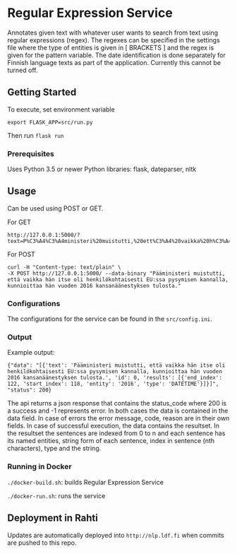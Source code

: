 # Regular Expression Service

Annotates given text with whatever user wants to search from text using regular expressions (regex). The regexes can be specified in the settings file where the type of entities is given in [ BRACKETS ] and the regex is given for the pattern variable. The date identification is done separately for Finnish language texts as part of the application. Currently this cannot be turned off.

## Getting Started

To execute, set environment variable
```
export FLASK_APP=src/run.py
```

Then run ``` flask run ```

### Prerequisites

Uses Python 3.5 or newer
Python libraries: flask, dateparser, nltk

## Usage

Can be used using POST or GET.

For GET
```
http://127.0.0.1:5000/?text=P%C3%A4%C3%A4ministeri%20muistutti,%20ett%C3%A4%20vaikka%20h%C3%A4n%20itse%20oli%20henkil%C3%B6kohtaisesti%20EU:ssa%20pysymisen%20kannalla,%20kunnioittaa%20h%C3%A4n%20vuoden%202016%20kansan%C3%A4%C3%A4nestyksen%20tulosta.
```
For POST
```
curl -H "Content-type: text/plain" \
-X POST http://127.0.0.1:5000/ --data-binary "Pääministeri muistutti, että vaikka hän itse oli henkilökohtaisesti EU:ssa pysymisen kannalla, kunnioittaa hän vuoden 2016 kansanäänestyksen tulosta."
```

### Configurations

The configurations for the service can be found in the ```src/config.ini```.

### Output

Example output:

```
{"data": "[{'text': 'Pääministeri muistutti, että vaikka hän itse oli henkilökohtaisesti EU:ssa pysymisen kannalla, kunnioittaa hän vuoden 2016 kansanäänestyksen tulosta.', 'id': 0, 'results': [{'end_index': 122, 'start_index': 118, 'entity': '2016', 'type': 'DATETIME'}]}]", "status": 200}
```

The api returns a json response that contains the status_code where 200 is a success and -1 represents error. In both cases the data is contained in the data field. In case of errors the error message, code, reason are in their own fields. In case of successful execution, the data contains the resultset. In the resultset the sentences are indexed from 0 to n and each sentence has its named entities, string form of each sentence, index in sentence (nth characters), type and the string.

### Running in Docker

`./docker-build.sh`: builds Regular Expression Service

`./docker-run.sh`: runs the service

## Deployment in Rahti

Updates are automatically deployed into `http://nlp.ldf.fi` when commits are pushed to this repo.
